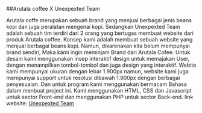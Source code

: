 ##Arutala coffee X Unexpexted Team

Arutala coffe merupakan sebuah brand yang menjual berbagai jenis beans kopi dan juga peralatan mengenai kopi. Sedangkan Unexpexted Team adalah sebuah tim terdiri dari 2 orang yang bertugas membuat website dari produk Arutala coffee.  Konsep kami adalah membuat sebuah website yang menjual berbagai beans kopi. Namun, dikarenakan kita belum mempunyai brand sendiri, Maka kami ingin meminjam Brand dari Arutala Cofee. Untuk desain kami menggunakan insep interaktif design untuk memajakan User, dengan menampilkan tombol-tombol dan juga design yang interaktif. Webite kami mempunyai ukuran dengan lebar 1.900px namun, website kami juga mempunyai support untuk resolusi dibawah 1.900px dengan berbagai penyesuaian. Dan untuk program kami menggunakan bermacam Bahasa dalam menbuat project ini. Kami menggunakan HTML, CSS dan Javascript untuk sector Front-end dan menggunakan PHP untuk sector Back-end. 
link website: [Unexpexted Team](https://shznnn.github.io/unexpected/)
